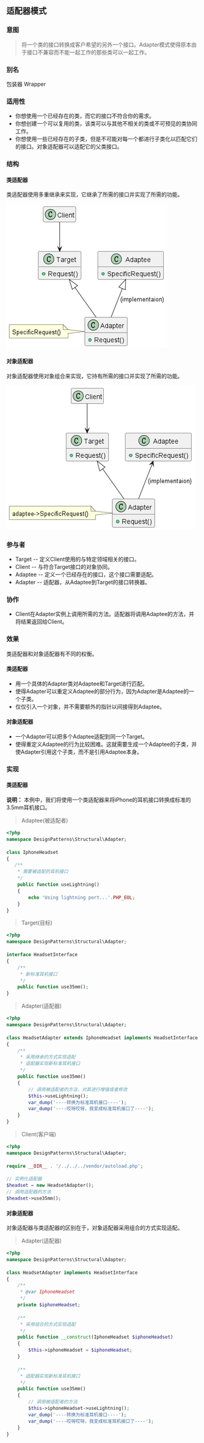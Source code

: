 ## 适配器模式

### 意图
> 将一个类的接口转换成客户希望的另外一个接口。Adapter模式使得原本由于接口不兼容而不能一起工作的那些类可以一起工作。

### 别名
包装器 Wrapper

### 适用性

* 你想使用一个已经存在的类，而它的接口不符合你的需求。
* 你想创建一个可以复用的类，该类可以与其他不相关的类或不可预见的类协同工作。
* 你想使用一些已经存在的子类，但是不可能对每一个都进行子类化以匹配它们的接口。对象适配器可以适配它的父类接口。

### 结构

#### 类适配器

类适配器使用多重继承来实现，它继承了所需的接口并实现了所需的功能。

![](../img/类适配器-结构图.png)

#### 对象适配器

对象适配器使用对象组合来实现，它持有所需的接口并实现了所需的功能。

![](../img/对象适配器-结构图.png)

### 参与者

* Target -- 定义Client使用的与特定领域相关的接口。
* Client -- 与符合Target接口的对象协同。
* Adaptee -- 定义一个已经存在的接口，这个接口需要适配。
* Adapter -- 适配器，从Adaptee到Target的接口转换器。

### 协作

* Client在Adapter实例上调用所需的方法。适配器将调用Adaptee的方法，并将结果返回给Client。

### 效果

类适配器和对象适配器有不同的权衡。

#### 类适配器

* 用一个具体的Adapter类对Adaptee和Target进行匹配。
* 使得Adapter可以重定义Adaptee的部分行为，因为Adapter是Adaptee的一个子类。
* 仅仅引入一个对象，并不需要额外的指针以间接得到Adaptee。

#### 对象适配器

* 一个Adapter可以把多个Adaptee适配到同一个Target。
* 使得重定义Adaptee的行为比较困难。这就需要生成一个Adaptee的子类，并使Adapter引用这个子类，而不是引用Adaptee本身。

### 实现

#### 类适配器

**说明：** 本例中，我们将使用一个类适配器来将iPhone的耳机接口转换成标准的3.5mm耳机接口。

> Adaptee(被适配者)

```php
<?php
namespace DesignPatterns\Structural\Adapter;

class IphoneHeadset
{
   /**
    * 需要被适配的耳机接口
    */
    public function useLightning()
    {
        echo 'Using lightning port...'.PHP_EOL;
    }
}
```

> Target(目标)

```php
<?php
namespace DesignPatterns\Structural\Adapter;

interface HeadsetInterface
{
    /**
     * 新标准耳机接口
     */
    public function use35mm();
}
```

> Adapter(适配器)

```php
<?php
namespace DesignPatterns\Structural\Adapter;

class HeadsetAdapter extends IphoneHeadset implements HeadsetInterface
{
    /**
     * 采用继承的方式实现适配
     * 适配器实现新标准耳机接口
     */
    public function use35mm()
    {
        // 调用被适配者的方法，对其进行增强或者修改
        $this->useLightning();
        var_dump('----转换为标准耳机接口----');
        var_dump('----哎呀哎呀，我变成标准耳机接口了----');
    }
}
```

> Client(客户端)

```php
<?php
namespace DesignPatterns\Structural\Adapter;

require __DIR__ . '/../../../vendor/autoload.php';

// 实例化适配器
$headset = new HeadsetAdapter();
// 调用适配器的方法
$headset->use35mm();
```

#### 对象适配器

对象适配器与类适配器的区别在于，对象适配器采用组合的方式实现适配。

> Adapter(适配器)

```php
<?php
namespace DesignPatterns\Structural\Adapter;

class HeadsetAdapter implements HeadsetInterface
{
    /**
     * @var IphoneHeadset
     */
    private $iphoneHeadset;

    /**
     * 采用组合的方式实现适配
     */
    public function __construct(IphoneHeadset $iphoneHeadset)
    {
        $this->iphoneHeadset = $iphoneHeadset;
    }

    /**
     * 适配器实现新标准耳机接口
     */
    public function use35mm()
    {
        // 调用被适配者的方法
        $this->iphoneHeadset->useLightning();
        var_dump('----转换为标准耳机接口----');
        var_dump('----哎呀哎呀，我变成标准耳机接口了----');
    }
}
```